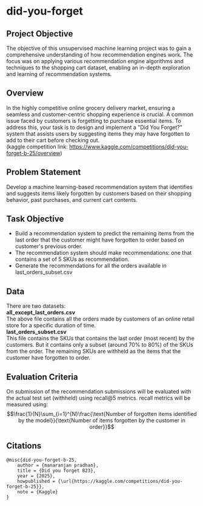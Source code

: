 # did-you-forget

## Project Objective
The objective of this unsupervised machine learning project was to gain a comprehensive understanding of how recommendation engines work. The focus was on applying various recommendation engine algorithms and techniques to the shopping cart dataset, enabling an in-depth exploration and learning of recommendation systems.

## Overview
In the highly competitive online grocery delivery market, ensuring a seamless and customer-centric shopping experience is crucial. A common issue faced by customers is forgetting to purchase essential items. To address this, your task is to design and implement a "Did You Forget?" system that assists users by suggesting items they may have forgotten to add to their cart before checking out. \
(kaggle competition link: https://www.kaggle.com/competitions/did-you-forget-b-25/overview)

## Problem Statement
Develop a machine learning-based recommendation system that identifies and suggests items likely forgotten by customers based on their shopping behavior, past purchases, and current cart contents.

## Task Objective
* Build a recommendation system to predict the remaining items from the last order that the customer might have forgotten to order based on customer's previous order.
* The recommendation system should make recommendations: one that contains a set of 5 SKUs as recommendation.
* Generate the recommendations for all the orders available in last_orders_subset.csv

## Data
There are two datasets: \
**all_except_last_orders.csv** \
The above file contains all the orders made by customers of an online retail store for a specific duration of time. \
**last_orders_subset.csv** \
This file contains the SKUs that contains the last order (most recent) by the customers. But it contains only a subset (around 70% to 80%) of the SKUs from the order. The remaining SKUs are withheld as the items that the customer have forgotten to order.

## Evaluation Criteria
On submission of the recommendation submissions will be evaluated with the actual test set (withheld) using recall@5 metrics. recall metrics will be measured using: \
$$\frac{1}{N}\sum_{i=1}^{N}\frac{\text{Number of forgotten items identified by the model}}{\text{Number of items forgotten by the customer in order}}$$


## Citations
```
@misc{did-you-forget-b-25,
    author = {manaranjan pradhan},
    title = {Did you forget B23},
    year = {2025},
    howpublished = {\url{https://kaggle.com/competitions/did-you-forget-b-25}},
    note = {Kaggle}
}
```
